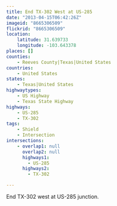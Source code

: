 ```yaml
---
title: End TX-302 West at US-285
date: "2013-04-15T06:42:26Z"
imageid: "8665306509"
flickrid: "8665306509"
location:
    latitude: 31.639733
    longitude: -103.643378
places: []
counties:
    - Reeves County|Texas|United States
countries:
    - United States
states:
    - Texas|United States
highwaytypes:
    - US Highway
    - Texas State Highway
highways:
    - US-285
    - TX-302
tags:
    - Shield
    - Intersection
intersections:
    - overlap1: null
      overlap2: null
      highways1:
        - US-285
      highways2:
        - TX-302

---
```

End TX-302 west at US-285 junction.